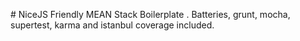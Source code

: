 # NiceJS
Friendly MEAN Stack Boilerplate . Batteries, grunt, mocha, supertest, karma and istanbul coverage included. 
